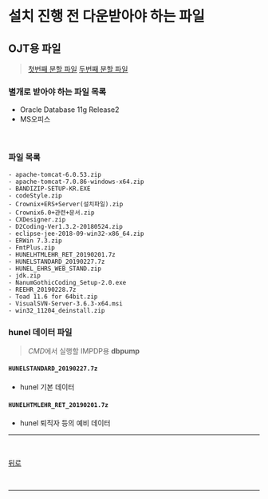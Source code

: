 # 설치 진행 전 다운받아야 하는 파일

## OJT용 파일
> [첫번째 분할 파일](https://github.com/hcgnine/Guide/blob/master/%EA%B0%9C%EB%B0%9C%ED%99%98%EA%B2%BD%EA%B5%AC%EC%B6%95/%EC%84%A4%EC%B9%98_%EB%8C%80%EC%9A%A9%EB%9F%89_%ED%8C%8C%EC%9D%BC/OJT.7z.001)
> [두번째 분할 파일](https://github.com/hcgnine/Guide/blob/master/%EA%B0%9C%EB%B0%9C%ED%99%98%EA%B2%BD%EA%B5%AC%EC%B6%95/%EC%84%A4%EC%B9%98_%EB%8C%80%EC%9A%A9%EB%9F%89_%ED%8C%8C%EC%9D%BC/OJT.7z.002)

### 별개로 받아야 하는 파일 목록
- Oracle Database 11g Release2
- MS오피스

<br>

### 파일 목록
```
- apache-tomcat-6.0.53.zip
- apache-tomcat-7.0.86-windows-x64.zip
- BANDIZIP-SETUP-KR.EXE
- codeStyle.zip
- Crownix+ERS+Server(설치파일).zip
- Crownix6.0+관련+문서.zip
- CXDesigner.zip
- D2Coding-Ver1.3.2-20180524.zip
- eclipse-jee-2018-09-win32-x86_64.zip
- ERWin 7.3.zip
- FmtPlus.zip
- HUNELHTMLEHR_RET_20190201.7z
- HUNELSTANDARD_20190227.7z
- HUNEL_EHRS_WEB_STAND.zip
- jdk.zip
- NanumGothicCoding_Setup-2.0.exe
- REEHR_20190228.7z
- Toad 11.6 for 64bit.zip
- VisualSVN-Server-3.6.3-x64.msi
- win32_11204_deinstall.zip
```

### hunel 데이터 파일
> *CMD*에서 실행할 IMPDP용 **dbpump**

#### `HUNELSTANDARD_20190227.7z`
  - hunel 기본 데이터

#### `HUNELHTMLEHR_RET_20190201.7z`
  - hunel 퇴직자 등의 예비 데이터

<hr>
<br>

[뒤로](https://github.com/hcgnine/Guide)

<br>
<hr>
